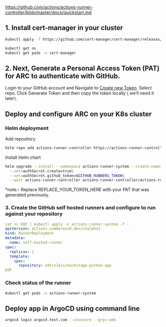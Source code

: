 https://github.com/actions/actions-runner-controller/blob/master/docs/quickstart.md


## 1. Install cert-manager in your cluster

```bash
kubectl apply -f https://github.com/cert-manager/cert-manager/releases/download/v1.8.2/cert-manager.yaml

kubectl get ns
kubectl get pods -n cert-manager
```

## 2. Next, Generate a Personal Access Token (PAT) for ARC to authenticate with GitHub.

Login to your GitHub account and Navigate to [Create new Token](https://github.com/settings/tokens/new).
Select repo.
Click Generate Token and then copy the token locally ( we’ll need it later).

## Deploy and configure ARC on your K8s cluster

### Helm deployment
Add repository

```bash
helm repo add actions-runner-controller https://actions-runner-controller.github.io/actions-runner-controller
```

Install Helm chart
```bash
helm upgrade --install --namespace actions-runner-system --create-namespace\
  --set=authSecret.create=true\
  --set=authSecret.github_token=$GITHUB_RUNNERS_TOKEN\
  --wait actions-runner-controller actions-runner-controller/actions-runner-controller
```
*note:- Replace REPLACE_YOUR_TOKEN_HERE with your PAT that was generated previously.

### 3. Create the GitHub self hosted runners and configure to run against your repository
```yaml
cat << EOF | kubectl apply -n actions-runner-system -f -
apiVersion: actions.summerwind.dev/v1alpha1
kind: RunnerDeployment
metadata:
  name: self-hosted-runner
spec:
  replicas: 1
  template:
    spec:
      repository: edtroleis/backstage-python-app
EOF
```

### Check status of the runner
```bash
kubectl get pods -n actions-runner-system
```

## Deploy app in ArgoCD using command line
```bash
argocd login argocd.test.com --insecure --grpc-web
```
